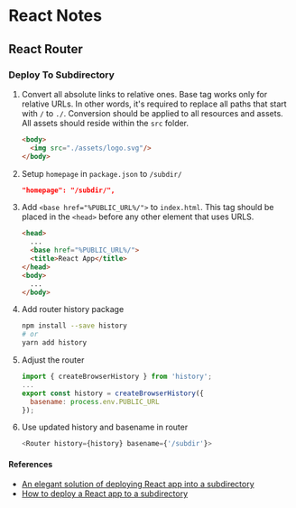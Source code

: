 # React Notes

## React Router

### Deploy To Subdirectory

1. Convert all absolute links to relative ones. Base tag works only for relative URLs. In other words, it's required to replace all paths that start with `/` to `./`. Conversion should be applied to all resources and assets. All assets should reside within the `src` folder.

    ```html
    <body>
      <img src="./assets/logo.svg"/>
    </body>
    ```

1. Setup `homepage` in `package.json` to `/subdir/`

    ```json
    "homepage": "/subdir/",
    ```

1. Add `<base href="%PUBLIC_URL%/">` to `index.html`. This tag should be placed in the `<head>` before any other element that uses URLS.

    ```html
    <head>
      ...
      <base href="%PUBLIC_URL%/">
      <title>React App</title>
    </head>
    <body>
      ...
    </body>
    ```

1. Add router history package

    ```bash
    npm install --save history
    # or
    yarn add history
    ```

1. Adjust the router

    ```javascript
    import { createBrowserHistory } from 'history';
    ...
    export const history = createBrowserHistory({
      basename: process.env.PUBLIC_URL
    });
    ```

1. Use updated history and basename in router

    ```javascript
    <Router history={history} basename={'/subdir'}>
    ```

#### References

- [An elegant solution of deploying React app into a subdirectory](https://skryvets.com/blog/2018/09/20/an-elegant-solution-of-deploying-react-app-into-a-subdirectory/)
- [How to deploy a React app to a subdirectory](https://medium.com/@svinkle/how-to-deploy-a-react-app-to-a-subdirectory-f694d46427c1)
